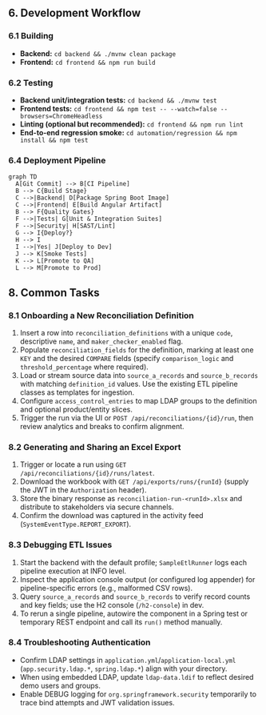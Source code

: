 ## 6. Development Workflow

### 6.1 Building
- **Backend:** `cd backend && ./mvnw clean package`
- **Frontend:** `cd frontend && npm run build`

### 6.2 Testing
- **Backend unit/integration tests:** `cd backend && ./mvnw test`
- **Frontend tests:** `cd frontend && npm test -- --watch=false --browsers=ChromeHeadless`
- **Linting (optional but recommended):** `cd frontend && npm run lint`
- **End-to-end regression smoke:** `cd automation/regression && npm install && npm test`

### 6.4 Deployment Pipeline
```mermaid
graph TD
  A[Git Commit] --> B[CI Pipeline]
  B --> C{Build Stage}
  C -->|Backend| D[Package Spring Boot Image]
  C -->|Frontend| E[Build Angular Artifact]
  B --> F{Quality Gates}
  F -->|Tests| G[Unit & Integration Suites]
  F -->|Security| H[SAST/Lint]
  G --> I{Deploy?}
  H --> I
  I -->|Yes| J[Deploy to Dev]
  J --> K[Smoke Tests]
  K --> L[Promote to QA]
  L --> M[Promote to Prod]
```

## 8. Common Tasks

### 8.1 Onboarding a New Reconciliation Definition
1. Insert a row into `reconciliation_definitions` with a unique `code`, descriptive `name`, and `maker_checker_enabled` flag.
2. Populate `reconciliation_fields` for the definition, marking at least one `KEY` and the desired `COMPARE` fields (specify `comparison_logic` and `threshold_percentage` where required).
3. Load or stream source data into `source_a_records` and `source_b_records` with matching `definition_id` values. Use the existing ETL pipeline classes as templates for ingestion.
4. Configure `access_control_entries` to map LDAP groups to the definition and optional product/entity slices.
5. Trigger the run via the UI or `POST /api/reconciliations/{id}/run`, then review analytics and breaks to confirm alignment.

### 8.2 Generating and Sharing an Excel Export
1. Trigger or locate a run using `GET /api/reconciliations/{id}/runs/latest`.
2. Download the workbook with `GET /api/exports/runs/{runId}` (supply the JWT in the `Authorization` header).
3. Store the binary response as `reconciliation-run-<runId>.xlsx` and distribute to stakeholders via secure channels.
4. Confirm the download was captured in the activity feed (`SystemEventType.REPORT_EXPORT`).

### 8.3 Debugging ETL Issues
1. Start the backend with the default profile; `SampleEtlRunner` logs each pipeline execution at INFO level.
2. Inspect the application console output (or configured log appender) for pipeline-specific errors (e.g., malformed CSV rows).
3. Query `source_a_records` and `source_b_records` to verify record counts and key fields; use the H2 console (`/h2-console`) in dev.
4. To rerun a single pipeline, autowire the component in a Spring test or temporary REST endpoint and call its `run()` method manually.

### 8.4 Troubleshooting Authentication
- Confirm LDAP settings in `application.yml`/`application-local.yml` (`app.security.ldap.*`, `spring.ldap.*`) align with your directory.
- When using embedded LDAP, update `ldap-data.ldif` to reflect desired demo users and groups.
- Enable DEBUG logging for `org.springframework.security` temporarily to trace bind attempts and JWT validation issues.
